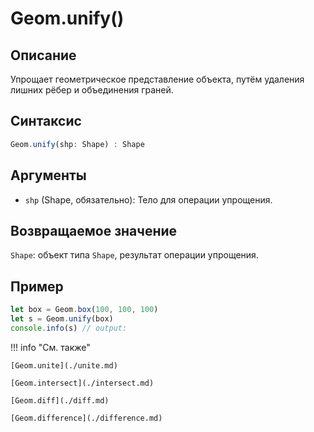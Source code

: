 # Geom.unify()

## Описание
Упрощает геометрическое представление объекта, путём удаления лишних рёбер и объединения граней.

## Синтаксис
```javascript
Geom.unify(shp: Shape) : Shape
```

## Аргументы
- `shp` (Shape, обязательно): Тело для операции упрощения.

## Возвращаемое значение
`Shape`: объект типа `Shape`, результат операции упрощения.

## Пример
```javascript linenums="1"
let box = Geom.box(100, 100, 100)
let s = Geom.unify(box)
console.info(s) // output: 
```

!!! info "См. также"

    [Geom.unite](./unite.md)

    [Geom.intersect](./intersect.md)

    [Geom.diff](./diff.md)

    [Geom.difference](./difference.md)

